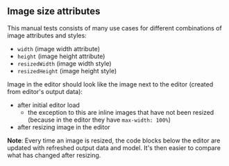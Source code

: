 ## Image size attributes

This manual tests consists of many use cases for different combinations of image attributes and styles:
* `width` (image width attribute)
* `height` (image height attribute)
* `resizedWidth` (image width style)
* `resizedHeight` (image height style)

Image in the editor should look like the image next to the editor (created from editor's output data):
* after initial editor load
	* the exception to this are inline images that have not been resized (because in the editor they have `max-width: 100%`)
* after resizing image in the editor

**Note**: Every time an image is resized, the code blocks below the editor are updated with refreshed output data and model.
It's then easier to compare what has changed after resizing.
